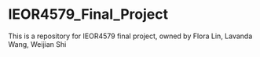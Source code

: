 # IEOR4579_Final_Project
This is a repository for IEOR4579 final project, owned by Flora Lin, Lavanda Wang, Weijian Shi
